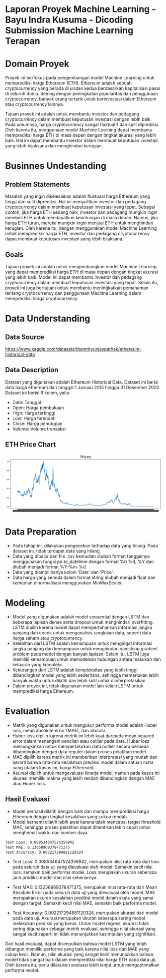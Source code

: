 # Laporan Proyek Machine Learning - Bayu Indra Kusuma - Dicoding Submission Machine Learning Terapan

# Domain Proyek
Proyek ini berfokus pada pengembangan model Machine Learning untuk memprediksi harga Ethereum (ETH). Ethereum adalah sebuah cryptocurrency yang berada di urutan kedua berdasarkan kapitalisasi pasar di seluruh dunia. Seiring dengan peningkatan popularitas dan penggunaan cryptocurrency, banyak orang tertarik untuk berinvestasi dalam Ethereum atau cryptocurrency lainnya.

Tujuan proyek ini adalah untuk membantu investor dan pedagang cryptocurrency dalam membuat keputusan investasi dengan lebih baik. Pada umumnya, harga cryptocurrency sangat fluktuatif dan sulit diprediksi. Oleh karena itu, penggunaan model Machine Learning dapat membantu memprediksi harga ETH di masa depan dengan tingkat akurasi yang lebih baik. Hal ini dapat membantu investor dalam membuat keputusan investasi yang lebih bijaksana dan menghindari kerugian.

# Businnes Undestanding
## Problem Statements
Masalah yang ingin diselesaikan adalah fluktuasi harga Ethereum yang tinggi dan sulit diprediksi. Hal ini menyulitkan investor dan pedagang cryptocurrency dalam membuat keputusan investasi yang tepat. Sebagai contoh, jika harga ETH sedang naik, investor dan pedagang mungkin ingin membeli ETH untuk mendapatkan keuntungan di masa depan. Namun, jika harga ETH turun, mereka mungkin ingin menjual ETH untuk menghindari kerugian. Oleh karena itu, dengan menggunakan model Machine Learning untuk memprediksi harga ETH, investor dan pedagang cryptocurrency dapat membuat keputusan investasi yang lebih bijaksana.
## Goals
Tujuan proyek ini adalah untuk mengembangkan model Machine Learning yang dapat memprediksi harga ETH di masa depan dengan tingkat akurasi yang lebih baik. Model ini dapat membantu investor dan pedagang cryptocurrency dalam membuat keputusan investasi yang tepat. Selain itu, proyek ini juga bertujuan untuk membantu meningkatkan pemahaman tentang cryptocurrency dan penggunaan Machine Learning dalam memprediksi harga cryptocurrency.

# Data Understanding
## Data Source
https://www.kaggle.com/datasets/themrityunjaypathak/ethereum-historical-data

## Data Description
Dataset yang digunakan adalah Ethereum Historical Data. Dataset ini berisi data harga Ethereum dari tanggal 1 Januari 2015 hingga 31 Desember 2020. Dataset ini berisi 6 kolom, yaitu:
* Date: Tanggal
* Open: Harga pembukaan
* High: Harga tertinggi
* Low: Harga terendah
* Close: Harga penutupan
* Volume: Volume transaksi
## ETH Price Chart
![Image](eth_price_chart.png)

# Data Preparation
* Pada tahap ini, dilakukan pengecekan terhadap data yang hilang. Pada dataset ini, tidak terdapat data yang hilang. 
* Data yang dibaca dari file .csv kemudian diubah format tanggalnya menggunakan fungsi pd.to_datetime dengan format %b %d, %Y dan diubah menjadi format %Y-%m-%d.
* Data yang diambil hanya kolom 'Date' dan 'Price'.
* Data harga yang semula dalam format string diubah menjadi float dan kemudian dinormalisasi menggunakan MinMaxScaler.

# Modeling
* Model yang digunakan adalah model sequential dengan LSTM dan beberapa lapisan dense serta dropout untuk menghindari overfitting. LSTM dipilih karena model dapat mempertahankan informasi jangka panjang dan cocok untuk menganalisis rangkaian data, seperti data harga saham atau cryptocurrency.
* Kelebihan dari LSTM adalah kemampuan untuk mengingat informasi jangka panjang dan kemampuan untuk menghindari vanishing gradient problem pada model dengan banyak lapisan. Selain itu, LSTM juga memiliki kemampuan untuk memodelkan hubungan antara masukan dan keluaran yang kompleks.
* Kekurangan dari LSTM adalah kompleksitas yang lebih tinggi dibandingkan model yang lebih sederhana, sehingga memerlukan lebih banyak waktu untuk dilatih dan lebih sulit untuk diinterpretasikan.
* Dalam proyek ini, tidak digunakan model lain selain LSTM untuk memprediksi harga Ethereum.
# Evaluation
* Metrik yang digunakan untuk mengukur performa model adalah Huber loss, mean absolute error (MAE), dan akurasi.
* Huber loss dipilih karena metrik ini lebih kuat daripada mean squared error dalam menangani pencilan atau outlier pada data. Huber loss memungkinkan untuk memperlakukan data outlier secara berbeda dibandingkan dengan data reguler dalam proses pelatihan model.
* MAE dipilih karena metrik ini memberikan interpretasi yang mudah dan berarti bahwa rata-rata kesalahan prediksi model dalam satuan mata uang (dalam kasus ini, harga Ethereum).
* Akurasi dipilih untuk mengevaluasi kinerja model, namun pada kasus ini akurasi memiliki makna yang lebih rendah dibandingkan dengan MAE atau Huber loss.
## Hasil Evaluasi
* Model berhasil dilatih dengan baik dan mampu memprediksi harga Ethereum dengan tingkat kesalahan yang cukup rendah.
* Model berhenti dilatih lebih awal karena telah mencapai target threshold MAE, sehingga proses pelatihan dapat dihentikan lebih cepat untuk menghemat waktu dan sumber daya.

```
Test Loss: 0.008534647524356842
Test MAE: 0.13058969378471375
Test Accuracy: 0.002217294881120324
```

* Test Loss: 0.008534647524356842, merupakan nilai rata-rata dari loss pada seluruh data uji yang dievaluasi oleh model. Semakin kecil nilai loss, semakin baik performa model. Loss merupakan ukuran seberapa jauh prediksi model dari nilai sebenarnya.

* Test MAE: 0.13058969378471375, merupakan nilai rata-rata dari Mean Absolute Error pada seluruh data uji yang dievaluasi oleh model. MAE merupakan ukuran kesalahan prediksi model dalam skala yang sama dengan target. Semakin kecil nilai MAE, semakin baik performa model.

* Test Accuracy: 0.002217294881120324, merupakan akurasi dari model pada data uji. Akurasi merupakan ukuran seberapa sering model melakukan prediksi yang benar. Untuk model regresi, akurasi tidak sering digunakan sebagai metrik evaluasi, sehingga nilai akurasi yang sangat kecil seperti ini tidak menunjukkan kesimpulan yang signifikan.

Dari hasil evaluasi, dapat disimpulkan bahwa model LSTM yang telah dibangun memiliki performa yang baik karena nilai loss dan MAE yang cukup kecil. Namun, nilai akurasi yang sangat kecil menunjukkan bahwa model tidak sangat baik dalam memprediksi nilai harga ETH pada data uji. Oleh karena itu, perlu dilakukan evaluasi lebih lanjut untuk mengoptimalkan performa model.